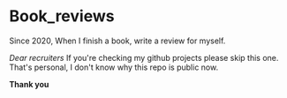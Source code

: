 # Book_reviews
Since 2020, When I finish a book,  write a review for myself.

*Dear recruiters* 
If you're checking my github projects please skip this one. That's personal, I don't know why this repo is public now.

**Thank you**
